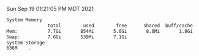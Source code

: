 Sun Sep 19 01:21:05 PM MDT 2021
```bash
System Memory
               total        used        free      shared  buff/cache   available
Mem:           7.7Gi       854Mi       5.0Gi       8.0Mi       1.8Gi       6.5Gi
Swap:          7.6Gi       539Mi       7.1Gi
System Storage
636M	.
```
